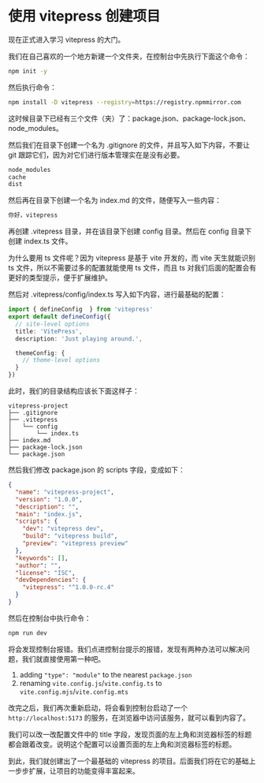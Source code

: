 # 使用 vitepress 创建项目
现在正式进入学习 vitepress 的大门。

我们在自己喜欢的一个地方新建一个文件夹，在控制台中先执行下面这个命令：

```Bash
npm init -y
```

然后执行命令：

```Bash
npm install -D vitepress --registry=https://registry.npmmirror.com
```
这时候目录下已经有三个文件（夹）了：package.json、package-lock.json、node_modules。

然后我们在目录下创建一个名为 .gitignore 的文件，并且写入如下内容，不要让 git 跟踪它们，因为对它们进行版本管理实在是没有必要。

```txt
node_modules
cache
dist
```

然后再在目录下创建一个名为 index.md 的文件，随便写入一些内容：
```md
你好，vitepress
```
再创建 .vitepress 目录，并在该目录下创建 config 目录。然后在 config 目录下创建 index.ts 文件。

为什么要用 ts 文件呢？因为 vitepress 是基于 vite 开发的，而 vite 天生就能识别 ts 文件，所以不需要过多的配置就能使用 ts 文件，而且 ts 对我们后面的配置会有更好的类型提示，便于扩展维护。

然后对 .vitepress/config/index.ts 写入如下内容，进行最基础的配置：
```ts
import { defineConfig  } from 'vitepress'
export default defineConfig({
  // site-level options
  title: 'VitePress',
  description: 'Just playing around.',

  themeConfig: {
    // theme-level options
  }
})
```
此时，我们的目录结构应该长下面这样子：

```
vitepress-project
├── .gitignore
├── .vitepress
│   └── config
│       └── index.ts
├── index.md
├── package-lock.json
└── package.json
```
然后我们修改 package.json 的 scripts 字段，变成如下：

```JSON
{
  "name": "vitepress-project",
  "version": "1.0.0",
  "description": "",
  "main": "index.js",
  "scripts": {
    "dev": "vitepress dev",
    "build": "vitepress build",
    "preview": "vitepress preview"
  },
  "keywords": [],
  "author": "",
  "license": "ISC",
  "devDependencies": {
    "vitepress": "^1.0.0-rc.4"
  }
}
```
然后在控制台中执行命令：

```Bash
npm run dev
```
将会发现控制台报错。我们点进控制台提示的报错，发现有两种办法可以解决问题，我们就直接使用第一种吧。

1. adding `"type": "module"` to the nearest `package.json`
2. renaming `vite.config.js`/`vite.config.ts` to `vite.config.mjs`/`vite.config.mts`


改完之后，我们再次重新启动，将会看到控制台启动了一个 `http://localhost:5173` 的服务，在浏览器中访问该服务，就可以看到内容了。

我们可以改一改配置文件中的 title 字段，发现页面的左上角和浏览器标签的标题都会跟着改变。说明这个配置可以设置页面的左上角和浏览器标签的标题。

到此，我们就创建出了一个最基础的 vitepress 的项目。后面我们将在它的基础上一步步扩展，让项目的功能变得丰富起来。
